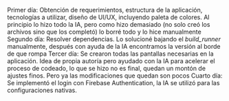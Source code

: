 Primer día: Obtención de requerimientos, estructura de la aplicación, tecnologías a utilizar, diseño de UI/UX, incluyendo paleta de colores. Al principio lo hizo todo la IA, pero como hizo demasiado (no solo creó los archivos sino que los completó) lo borré todo y lo hice manualmente
Segundo día: Resolver dependencias. Lo solucioné bajando el _build_runner_ manualmente, después con ayuda de la IA encontramos la versión al borde de que rompa
Tercer día: Se crearon todas las pantallas necesarias en la aplicación. Idea de propia autoría pero ayudado con la IA para acelerar el proceso de codeado, lo que se hizo no es final, quedan un montón de ajustes finos. Pero ya las modificaciones que quedan son pocos
Cuarto día: Se implementó el login con Firebase Authentication, la IA se utilizó para las configuraciones nativas.